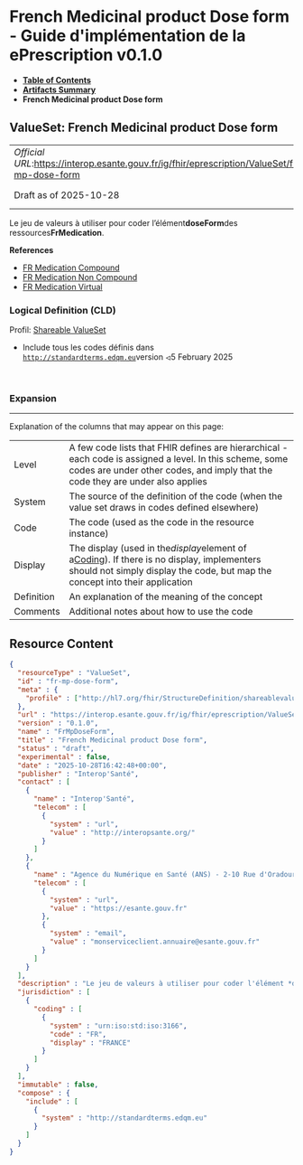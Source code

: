 # French Medicinal product Dose form - Guide d'implémentation de la ePrescription v0.1.0

* [**Table of Contents**](toc.md)
* [**Artifacts Summary**](artifacts.md)
* **French Medicinal product Dose form**

## ValueSet: French Medicinal product Dose form 

| | |
| :--- | :--- |
| *Official URL*:https://interop.esante.gouv.fr/ig/fhir/eprescription/ValueSet/fr-mp-dose-form | *Version*:0.1.0 |
| Draft as of 2025-10-28 | *Computable Name*:FrMpDoseForm |

 
Le jeu de valeurs à utiliser pour coder l’élément**doseForm**des ressources**FrMedication**. 

 **References** 

* [FR Medication Compound](StructureDefinition-fr-medication-compound.md)
* [FR Medication Non Compound](StructureDefinition-fr-medication-noncompound.md)
* [FR Medication Virtual](StructureDefinition-fr-medication-virtual.md)

### Logical Definition (CLD)

Profil: [Shareable ValueSet](http://hl7.org/fhir/R4/shareablevalueset.html)

* Include tous les codes définis dans [`http://standardterms.edqm.eu`](http://tx.fhir.org/r4)version ⏿5 February 2025

 

### Expansion

-------

 Explanation of the columns that may appear on this page: 

| | |
| :--- | :--- |
| Level | A few code lists that FHIR defines are hierarchical - each code is assigned a level. In this scheme, some codes are under other codes, and imply that the code they are under also applies |
| System | The source of the definition of the code (when the value set draws in codes defined elsewhere) |
| Code | The code (used as the code in the resource instance) |
| Display | The display (used in the*display*element of a[Coding](http://hl7.org/fhir/R4/datatypes.html#Coding)). If there is no display, implementers should not simply display the code, but map the concept into their application |
| Definition | An explanation of the meaning of the concept |
| Comments | Additional notes about how to use the code |



## Resource Content

```json
{
  "resourceType" : "ValueSet",
  "id" : "fr-mp-dose-form",
  "meta" : {
    "profile" : ["http://hl7.org/fhir/StructureDefinition/shareablevalueset"]
  },
  "url" : "https://interop.esante.gouv.fr/ig/fhir/eprescription/ValueSet/fr-mp-dose-form",
  "version" : "0.1.0",
  "name" : "FrMpDoseForm",
  "title" : "French Medicinal product Dose form",
  "status" : "draft",
  "experimental" : false,
  "date" : "2025-10-28T16:42:48+00:00",
  "publisher" : "Interop'Santé",
  "contact" : [
    {
      "name" : "Interop'Santé",
      "telecom" : [
        {
          "system" : "url",
          "value" : "http://interopsante.org/"
        }
      ]
    },
    {
      "name" : "Agence du Numérique en Santé (ANS) - 2-10 Rue d'Oradour-sur-Glane, 75015 Paris",
      "telecom" : [
        {
          "system" : "url",
          "value" : "https://esante.gouv.fr"
        },
        {
          "system" : "email",
          "value" : "monserviceclient.annuaire@esante.gouv.fr"
        }
      ]
    }
  ],
  "description" : "Le jeu de valeurs à utiliser pour coder l'élément *doseForm* des ressources *FrMedication*.",
  "jurisdiction" : [
    {
      "coding" : [
        {
          "system" : "urn:iso:std:iso:3166",
          "code" : "FR",
          "display" : "FRANCE"
        }
      ]
    }
  ],
  "immutable" : false,
  "compose" : {
    "include" : [
      {
        "system" : "http://standardterms.edqm.eu"
      }
    ]
  }
}

```
